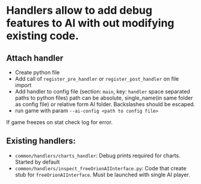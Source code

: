 # Handlers allow to add debug features to AI with out modifying existing code.

## Attach handler

  - Create python file
  - Add call of `register_pre_handler` or `register_post_handler` on file import
  - Add handler to config file (section: `main`, key: `handler` space separated paths to python files)
    path can be absolute, single_name(in same folder as config file) or relative form AI folder. Backslashes should be escaped.
  - run game with param `--ai-config <path to config file>`

  If game freezes on stat check log for error.


## Existing handlers:
  - `common/handlers/charts_handler`:
    Debug prints required for charts. Started by default
  - `common/handlers/inspect_freeOrionAIInterface.py`:
    Code that create stub for `freeOrionAIInterface`. Must be launched with single AI player.
